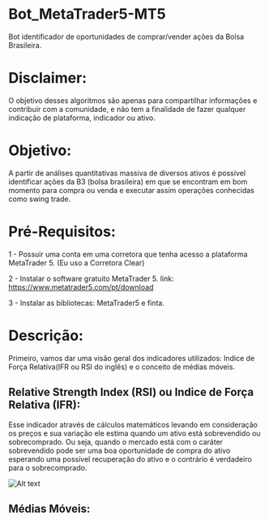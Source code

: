 # Bot_MetaTrader5-MT5
 
 Bot identificador de oportunidades de comprar/vender ações da Bolsa Brasileira.

# Disclaimer:

O objetivo desses algoritmos são apenas para compartilhar informações e contribuir com a comunidade, e não tem a finalidade de fazer qualquer indicação de plataforma, indicador ou ativo.
# Objetivo:

A partir de análises quantitativas massiva de diversos ativos é possível identificar ações da B3 (bolsa brasileira) em que se encontram em bom momento para compra ou venda e executar assim operações conhecidas como swing trade.

# Pré-Requisitos:

1 - Possuir uma conta em uma corretora que tenha acesso a plataforma MetaTrader 5. (Eu uso a Corretora Clear)

2 - Instalar o software gratuito MetaTrader 5. link: https://www.metatrader5.com/pt/download

3 - Instalar as bibliotecas: MetaTrader5 e finta.

# Descrição:

Primeiro, vamos dar uma visão geral dos indicadores utilizados: Indice de Força Relativa(IFR ou RSI do inglês) e o conceito de médias móveis.

## Relative Strength Index (RSI) ou Indice de Força Relativa (IFR):

Esse indicador através de cálculos matemáticos levando em consideração os preços e sua variação ele estima quando um ativo está sobrevendido ou sobrecomprado. Ou seja, quando o mercado está com o caráter sobrevendido pode ser uma boa oportunidade de compra do ativo esperando uma possível recuperação do ativo e o contrário é verdadeiro para o sobrecomprado.

![Alt text](https://goldenbrokersmy.azureedge.net/726/kAgX5MPoCaAvJcuy-unnamed.png)

## Médias Móveis:

